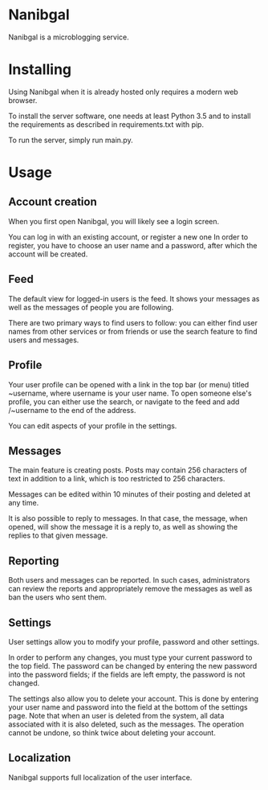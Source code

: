 
# Nanibgal
Nanibgal is a microblogging service. 

# Installing
Using Nanibgal when it is already hosted only requires a modern web browser.

To install the server software, one needs at least Python 3.5 and to install
the requirements as described in requirements.txt with pip.

To run the server, simply run main.py.

# Usage

## Account creation
When you first open Nanibgal, you will likely see a login screen.

You can log in with an existing account, or register a new one
In order to register, you have to choose an user name and a password, after
which the account will be created.

## Feed
The default view for logged-in users is the feed. It shows your messages
as well as the messages of people you are following.

There are two primary ways to find users to follow: you can either find
user names from other services or from friends or use the search feature
to find users and messages.

## Profile
Your user profile can be opened with a link in the top bar (or menu)
titled ~username, where username is your user name. To open someone
else's profile, you can either use the search, or navigate to the
feed and add /~username to the end of the address.

You can edit aspects of your profile in the settings.

## Messages
The main feature is creating posts. Posts may contain 256 characters
of text in addition to a link, which is too restricted to 256 characters.

Messages can be edited within 10 minutes of their posting and deleted
at any time.

It is also possible to reply to messages. In that case, the message,
when opened, will show the message it is a reply to, as well as showing
the replies to that given message.

## Reporting
Both users and messages can be reported. In such cases, administrators
can review the reports and appropriately remove the messages as well as
ban the users who sent them.

## Settings
User settings allow you to modify your profile, password and
other settings.

In order to perform any changes, you must type your current password
to the top field. The password can be changed by entering the new
password into the password fields; if the fields are left empty, the
password is not changed.

The settings also allow you to delete your account. This is done by
entering your user name and password into the field at the bottom of
the settings page. Note that when an user is deleted from the system,
all data associated with it is also deleted, such as the messages.
The operation cannot be undone, so think twice about deleting your account.

## Localization
Nanibgal supports full localization of the user interface.
